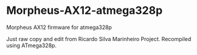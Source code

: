 Morpheus-AX12-atmega328p
========================

Morpheus AX12 firmware for atmega328p

Just raw copy and edit from Ricardo Silva Marinheiro Project. Recompiled using ATmega328p.
